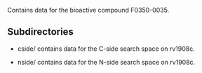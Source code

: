 Contains data for the bioactive compound F0350-0035.

## Subdirectories

- cside/ contains data for the C-side search space on rv1908c.

- nside/ contains data for the N-side search space on rv1908c.

